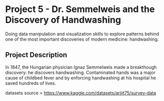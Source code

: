 # Project 5 - Dr. Semmelweis and the Discovery of Handwashing

Doing data manipulation and visualization skills to explore patterns behind one of the most important discoveries of modern medicine: handwashing.

## Project Description

In 1847, the Hungarian physician Ignaz Semmelweis made a breakthough discovery: he discovers handwashing. Contaminated hands was a major cause of childbed fever and by enforcing handwashing at his hospital he saved hundreds of lives.

datasets source = https://www.kaggle.com/datasets/arijit75/survey-data
